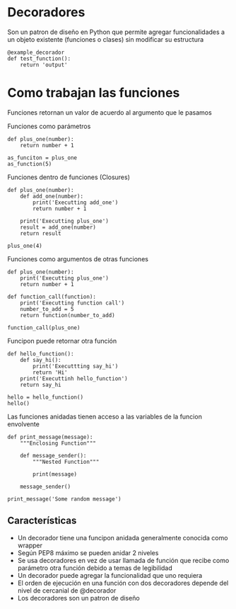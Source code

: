 # Decoradores

Son un patron de diseño en Python que permite agregar funcionalidades a un objeto existente (funciones o clases) sin modificar su estructura

```
@example_decorador
def test_function():
    return 'output'
```

# Como trabajan las funciones

Funciones retornan un valor de acuerdo al argumento que le pasamos

Funciones como parámetros

```
def plus_one(number):
    return number + 1

as_funciton = plus_one
as_function(5)
```

Funciones dentro de funciones (Closures)

```
def plus_one(number):
    def add_one(number):
        print('Executting add_one')
        return number + 1
    
    print('Executting plus_one')
    result = add_one(number)
    return result

plus_one(4)
```

Funciones como argumentos de otras funciones

```
def plus_one(number):
    print('Executting plus_one')
    return number + 1

def function_call(function):
    print('Executting function call')
    number_to_add = 5
    return function(number_to_add)

function_call(plus_one)
```

Funcipon puede retornar otra función

```
def hello_function():
    def say_hi():
        print('Executtting say_hi')
        return 'Hi'
    print('Executtinh hello_function')
    return say_hi

hello = hello_function()
hello()
```

Las funciones anidadas tienen acceso a las variables de la funcion envolvente

```{python}
def print_message(message):
    """Enclosing Function"""

    def message_sender():
        """Nested Function"""

        print(message)
    
    message_sender()

print_message('Some random message')
```

## Características
* Un decorador tiene una funcipon anidada generalmente conocida como wrapper
* Según PEP8 máximo se pueden anidar 2 niveles
* Se usa decoradores en vez de usar llamada de función que recibe como parámetro otra función debido a temas de legibilidad
* Un decorador puede agregar la funcionalidad que uno requiera
* El orden de ejecución en una función con dos decoradores depende del nivel de cercanial de @decorador
* Los decoradores son un patron de diseño
